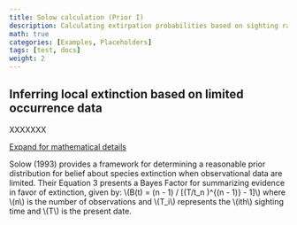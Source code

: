 ```yaml
---
title: Solow calculation (Prior I)
description: Calculating extirpation probabilities based on sighting rates
math: true
categories: [Examples, Placeholders]
tags: [test, docs]
weight: 2
---
```


## Inferring local extinction based on limited occurrence data

XXXXXXX

<p>
  <a class="btn btn-primary" data-bs-toggle="collapse" href="#collapseExample" role="button" aria-expanded="false" aria-controls="collapseExample">
    Expand for mathematical details
  </a>
</p>
<div class="collapse" id="collapseExample">
  <div class="card card-body">
<p>
Solow (1993) provides a framework for determining a reasonable prior distribution 
for belief about species extinction when observational data are limited. 
Their Equation 3 presents a Bayes Factor for summarizing evidence in favor of extinction, 
given by: \(B(t) = (n - 1) / [(T/t_n )^{(n - 1)} - 1]\) where \(n\) is the number of observations and \(T_i\) 
represents the \(ith\) sighting time and \(T\) is the present date. 
</p>
</div>
</div>
